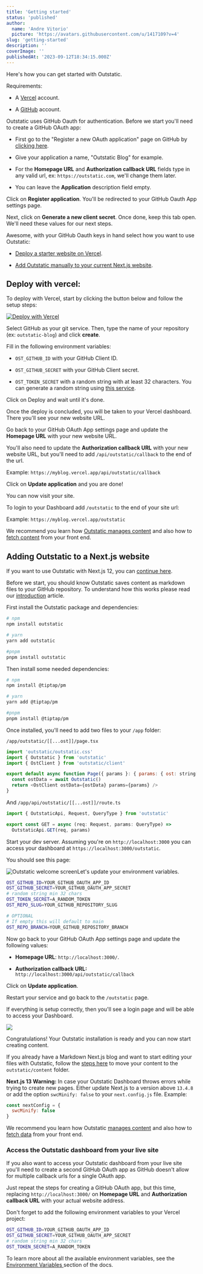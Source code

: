 ```yaml
---
title: 'Getting started'
status: 'published'
author:
  name: 'Andre Vitorio'
  picture: 'https://avatars.githubusercontent.com/u/1417109?v=4'
slug: 'getting-started'
description: ''
coverImage: ''
publishedAt: '2023-09-12T18:34:15.000Z'
---
```


Here's how you can get started with Outstatic.

Requirements:

- A [Vercel](https://vercel.com) account.

- A [GitHub](https://github.com) account.

Outstatic uses GitHub Oauth for authentication. Before we start you'll need to create a GitHub OAuth app:

- First go to the "Register a new OAuth application" page on GitHub by [clicking here](https://github.com/settings/applications/new).

- Give your application a name, "Outstatic Blog" for example.

- For the **Homepage URL** and **Authorization callback URL** fields type in any valid url, ex: `https://outstatic.com`, we'll change them later.

- You can leave the **Application** description field empty.

Click on **Register application**. You'll be redirected to your GitHub Oauth App settings page.

Next, click on **Generate a new client secret**. Once done, keep this tab open. We'll need these values for our next steps.

Awesome, with your GitHub Oauth keys in hand select how you want to use Outstatic:

- [Deploy a starter website on Vercel](#deploy-with-vercel).

- [Add Outstatic manually to your current Next.js website](#adding-outstatic-to-a-nextjs-website).

## Deploy with vercel:

To deploy with Vercel, start by clicking the button below and follow the setup steps:

[![Deploy with Vercel](https://vercel.com/button)](https://vercel.com/new/clone?repository-url=https%3A%2F%2Fgithub.com%2Favitorio%2Foutstatic%2Ftree%2Fmain%2Fexamples%2Fblog&env=OST_GITHUB_ID,OST_GITHUB_SECRET,OST_TOKEN_SECRET&project-name=outstatic-blog&repo-name=outstatic-blog&demo-title=Outstatic%20Blog%20Demo&demo-description=A%20statically%20generated%20blog%20example%20using%20Outstatic&demo-url=https%3A%2F%2Foutstatic-dev-blog.vercel.app%2F&demo-image=https%3A%2F%2Foutstatic.com%2Fimages%2Foutstatic-demo.png&envDescription=API%20Keys%20needed%20for%20installation&envLink=https%3A%2F%2Foutstatic.com%2Fdocs%2Fenvironment-variables)

Select GitHub as your git service. Then, type the name of your repository (ex: `outstatic-blog`) and click **create**.

Fill in the following environment variables:

- `OST_GITHUB_ID` with your GitHub Client ID.

- `OST_GITHUB_SECRET` with your GitHub Client secret.

- `OST_TOKEN_SECRET` with a random string with at least 32 characters. You can generate a random string using [this service](https://onlinehashtools.com/generate-random-sha256-hash?&count=1).

Click on Deploy and wait until it's done.

Once the deploy is concluded, you will be taken to your Vercel dashboard. There you'll see your new website URL.

Go back to your GitHub OAuth App settings page and update the **Homepage URL** with your new website URL.

You'll also need to update the **Authorization callback URL** with your new website URL, but you'll need to add `/api/outstatic/callback` to the end of the url.

Example: `https://myblog.vercel.app/api/outstatic/callback`

Click on **Update application** and you are done!

You can now visit your site.

To login to your Dashboard add `/outstatic` to the end of your site url:

Example: `https://myblog.vercel.app/outstatic`

We recommend you learn how [Outstatic manages content](/docs/introduction) and also how to [fetch content](/docs/fetching-data) from your front end.

## Adding Outstatic to a Next.js website

If you want to use Outstatic with Next.js 12, you can [continue here](/docs/using-with-next-js-12).

Before we start, you should know Outstatic saves content as markdown files to your GitHub repository. To understand how this works please read our [introduction](https://outstatic.com/docs/introduction) article.

First install the Outstatic package and dependencies:

```bash
# npm
npm install outstatic

# yarn
yarn add outstatic

#pnpm
pnpm install outstatic
```

Then install some needed dependencies:

```bash
# npm
npm install @tiptap/pm

# yarn
yarn add @tiptap/pm

#pnpm
pnpm install @tiptap/pm
```

Once installed, you'll need to add two files to your `/app` folder:

`/app/outstatic/[[...ost]]/page.tsx`

```javascript
import 'outstatic/outstatic.css'
import { Outstatic } from 'outstatic'
import { OstClient } from 'outstatic/client'

export default async function Page({ params }: { params: { ost: string[] } }) {
  const ostData = await Outstatic()
  return <OstClient ostData={ostData} params={params} />
}
```

And `/app/api/outstatic/[[...ost]]/route.ts`

```javascript
import { OutstaticApi, Request, QueryType } from 'outstatic'

export const GET = async (req: Request, params: QueryType) =>
  OutstaticApi.GET(req, params)
```

Start your dev server. Assuming you're on `http://localhost:3000` you can access your dashboard at `https://localhost:3000/outstatic`.

You should see this page:

![Outstatic welcome screen](/images/outstatic-welcome-U1ND.png)Let's update your environment variables.

```bash
OST_GITHUB_ID=YOUR_GITHUB_OAUTH_APP_ID
OST_GITHUB_SECRET=YOUR_GITHUB_OAUTH_APP_SECRET
# random string min 32 chars
OST_TOKEN_SECRET=A_RANDOM_TOKEN
OST_REPO_SLUG=YOUR_GITHUB_REPOSITORY_SLUG

# OPTIONAL
# If empty this will default to main
OST_REPO_BRANCH=YOUR_GITHUB_REPOSITORY_BRANCH
```

Now go back to your GitHub OAuth App settings page and update the following values:

- **Homepage URL**: `http://localhost:3000/`.

- **Authorization callback URL:** `http://localhost:3000/api/outstatic/callback`

Click on **Update application**.

Restart your service and go back to the `/outstatic` page.

If everything is setup correctly, then you'll see a login page and will be able to access your Dashboard.

![](/images/outstatic-login-screen-I4Mz.png)

Congratulations! Your Outstatic installation is ready and you can now start creating content.

If you already have a Markdown Next.js blog and want to start editing your files with Outstatic, follow the [steps here](/docs/faqs#i-already-have-a-nextjs-markdown-blog-how-do-i-start-using-outstatic) to move your content to the `outstatic/content` folder.

**Next.js 13 Warning:** In case your Outstatic Dashboard throws errors while trying to create new pages. Either update Next.js to a version above `13.4.8` or add the option `swcMinify: false` to your `next.config.js` file. Example:

```javascript
const nextConfig = {
  swcMinify: false
}
```

We recommend you learn how Outstatic [manages content](/docs/introduction) and also how to [fetch data](/docs/fetching-data) from your front end.

### Access the Outstatic dashboard from your live site

If you also want to access your Outstatic dashboard from your live site you'll need to create a second GitHub OAuth app as GitHub doesn't allow for multiple callback urls for a single OAuth app.

Just repeat the steps for creating a GitHub OAuth app, but this time, replacing `http://localhost:3000/` on **Homepage URL** and **Authorization callback URL** with your actual website address.

Don't forget to add the following environment variables to your Vercel project:

```bash
OST_GITHUB_ID=YOUR_GITHUB_OAUTH_APP_ID
OST_GITHUB_SECRET=YOUR_GITHUB_OAUTH_APP_SECRET
# random string min 32 chars
OST_TOKEN_SECRET=A_RANDOM_TOKEN
```

To learn more about all the available environment variables, see the [Environment Variables ](https://outstatic.com/docs/environment-variables)section of the docs.

